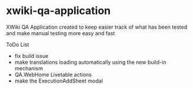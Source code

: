 xwiki-qa-application
====================

XWiki QA Application created to keep easier track of what has been tested and make manual testing more easy and fast

ToDo List
* fix build issue
* make translations loading automatically using the new build-in mechanism
* QA.WebHome Livetable actions
* make the ExecutionAddSheet modal
